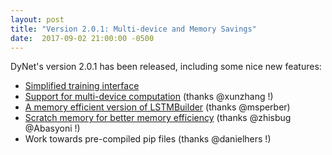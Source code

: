 ```yaml
---
layout: post
title: "Version 2.0.1: Multi-device and Memory Savings"
date:  2017-09-02 21:00:00 -0500
---
```


DyNet's version 2.0.1 has been released, including some nice new features:
* [Simplified training interface](https://github.com/clab/dynet/pull/695)
* [Support for multi-device computation](https://github.com/clab/dynet/pull/704) (thanks @xunzhang !)
* [A memory efficient version of LSTMBuilder](https://github.com/clab/dynet/pull/729) (thanks @msperber)
* [Scratch memory for better memory efficiency](https://github.com/clab/dynet/pull/692) (thanks @zhisbug @Abasyoni !)
* Work towards pre-compiled pip files (thanks @danielhers !)
